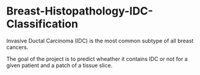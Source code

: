 # Breast-Histopathology-IDC-Classification
Invasive Ductal Carcinoma (IDC) is the most common subtype of all breast cancers.

The goal of the project is to predict wheather it contains IDC or not for a given patient and a patch of a tissue slice.
